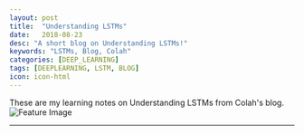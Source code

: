 ```yaml
---
layout: post
title:  "Understanding LSTMs"
date:   2018-08-23
desc: "A short blog on Understanding LSTMs!"
keywords: "LSTMs, Blog, Colah"
categories: [DEEP_LEARNING]
tags: [DEEPLEARNING, LSTM, BLOG]
icon: icon-html
---
```


These are my learning notes on Understanding LSTMs from Colah's blog. 
![Feature Image](https://raw.githubusercontent.com/krshrimali/krshrimali.github.io/master/assets/blog/understanding-lstms.jpg)

---
